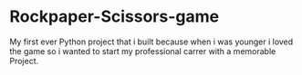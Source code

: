 # Rockpaper-Scissors-game
My first ever Python project that i built because when i was younger i loved the game so i wanted to start my professional carrer with a memorable Project.
